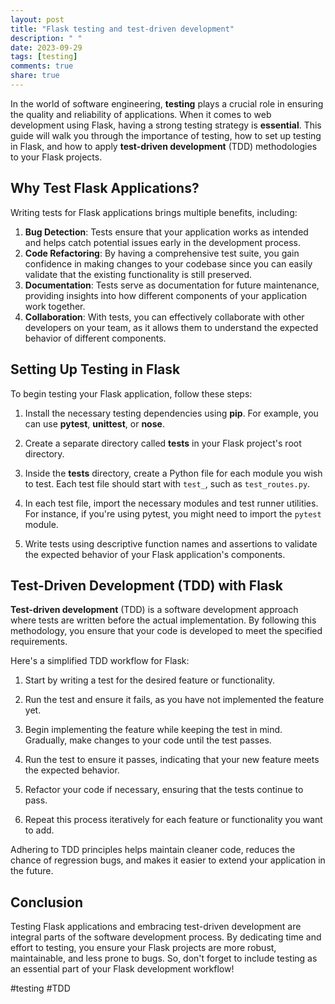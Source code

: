```yaml
---
layout: post
title: "Flask testing and test-driven development"
description: " "
date: 2023-09-29
tags: [testing]
comments: true
share: true
---
```


In the world of software engineering, **testing** plays a crucial role in ensuring the quality and reliability of applications. When it comes to web development using Flask, having a strong testing strategy is **essential**. This guide will walk you through the importance of testing, how to set up testing in Flask, and how to apply **test-driven development** (TDD) methodologies to your Flask projects.

## Why Test Flask Applications?

Writing tests for Flask applications brings multiple benefits, including:

1. **Bug Detection**: Tests ensure that your application works as intended and helps catch potential issues early in the development process.
2. **Code Refactoring**: By having a comprehensive test suite, you gain confidence in making changes to your codebase since you can easily validate that the existing functionality is still preserved.
3. **Documentation**: Tests serve as documentation for future maintenance, providing insights into how different components of your application work together.
4. **Collaboration**: With tests, you can effectively collaborate with other developers on your team, as it allows them to understand the expected behavior of different components.

## Setting Up Testing in Flask

To begin testing your Flask application, follow these steps:

1. Install the necessary testing dependencies using **pip**. For example, you can use **pytest**, **unittest**, or **nose**.

2. Create a separate directory called **tests** in your Flask project's root directory.

3. Inside the **tests** directory, create a Python file for each module you wish to test. Each test file should start with `test_`, such as `test_routes.py`.

4. In each test file, import the necessary modules and test runner utilities. For instance, if you're using pytest, you might need to import the `pytest` module.

5. Write tests using descriptive function names and assertions to validate the expected behavior of your Flask application's components.

## Test-Driven Development (TDD) with Flask

**Test-driven development** (TDD) is a software development approach where tests are written before the actual implementation. By following this methodology, you ensure that your code is developed to meet the specified requirements.

Here's a simplified TDD workflow for Flask:

1. Start by writing a test for the desired feature or functionality.

2. Run the test and ensure it fails, as you have not implemented the feature yet.

3. Begin implementing the feature while keeping the test in mind. Gradually, make changes to your code until the test passes.

4. Run the test to ensure it passes, indicating that your new feature meets the expected behavior.

5. Refactor your code if necessary, ensuring that the tests continue to pass.

6. Repeat this process iteratively for each feature or functionality you want to add.

Adhering to TDD principles helps maintain cleaner code, reduces the chance of regression bugs, and makes it easier to extend your application in the future.

## Conclusion

Testing Flask applications and embracing test-driven development are integral parts of the software development process. By dedicating time and effort to testing, you ensure your Flask projects are more robust, maintainable, and less prone to bugs. So, don't forget to include testing as an essential part of your Flask development workflow!

\#testing #TDD